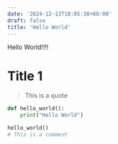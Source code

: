```yaml
---
date: '2024-12-13T18:05:38+08:00'
draft: false
title: 'Hello World'
---
```


Hello World!!!!

# Title 1

> This is a quote

```python
def hello_world():
    print("Hello World")

hello_world()
# This is a comment
```
